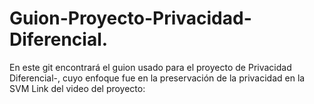 # Guion-Proyecto-Privacidad-Diferencial.
En este git encontrará el guion usado para el proyecto de Privacidad Diferencial-, cuyo enfoque fue en la preservación de la privacidad en la SVM
Link del video del proyecto: 
